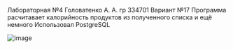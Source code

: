 Лабораторная №4
Головатенко А. А.
гр 334701
Вариант №17
Программа расчитавает калорийность продуктов из полученного списка и ещё немного
Использовал PostgreSQL

![image](https://github.com/user-attachments/assets/ec873bb7-8689-4875-b834-4ef11a2ff27d)
